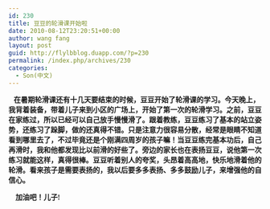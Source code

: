 ```yaml
---
id: 230
title: 豆豆的轮滑课开始啦
date: 2010-08-12T23:20:51+00:00
author: wang fang
layout: post
guid: http://flylbblog.duapp.com/?p=230
permalink: /index.php/archives/230
categories:
  - Son(中文)
---
```

**<span style="font-family: 楷体_GB2312;">   在暑期轮滑课还有十几天要结束的时候，豆豆开始了轮滑课的学习。今天晚上，我背着装备，带着儿子来到小区的广场上，开始了第一次的轮滑学习。之前，豆豆在家练过，所以已经可以自己放手慢慢滑了。跟着教练，豆豆练习了基本的站立姿势，还练习了跺脚，做的还真得不错。只是注意力很容易分散，经常是眼睛不知道看到哪里去了，不过毕竟还是个刚满四周岁的孩子嘛！当豆豆练完基本功后，自己再滑时，我和他都发现比以前滑的好些了。旁边的家长也在表扬豆豆，说他第一次练习就能这样，真得很棒。豆豆听着别人的夸奖，头昂着高高地，快乐地滑着他的轮滑。看来孩子是需要表扬的，我以后要多多表扬、多多鼓励儿子，来增强他的自信心。</span>**

**<span style="font-family: 楷体_GB2312;">    加油吧！儿子!</span>**